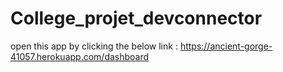 # College_projet_devconnector
open this app by clicking the below link :
https://ancient-gorge-41057.herokuapp.com/dashboard
